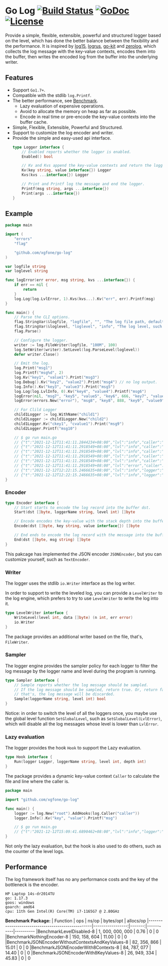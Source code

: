 # Go Log [![Build Status](https://github.com/xgfone/go-log/actions/workflows/go.yml/badge.svg)](https://github.com/xgfone/go-log/actions/workflows/go.yml) [![GoDoc](https://pkg.go.dev/badge/github.com/xgfone/go-log)](https://pkg.go.dev/github.com/xgfone/go-log) [![License](https://img.shields.io/badge/License-Apache%202.0-blue.svg?style=flat-square)](https://raw.githubusercontent.com/xgfone/go-log/master/LICENSE)

Provide a simple, flexible, extensible, powerful and structured logger based on the level, which has done the better balance between the flexibility and the performance. It is inspired by [log15](https://github.com/inconshreveable/log15), [logrus](https://github.com/sirupsen/logrus), [go-kit](https://github.com/go-kit/kit) and [zerolog](github.com/rs/zerolog), which collects the log message with the key-value contexts, encodes them into the buffer, then writes the encoded log from the buffer into the underlying writer.


## Features

- Support `Go1.7+`.
- Compatible with the stdlib `log.Printf`.
- The better performance, see [Benchmark](#performance).
    - Lazy evaluation of expensive operations.
    - Avoid to allocate the memory on heap as far as possible.
    - Encode in real time or pre-encode the key-value contexts into the buffer cache.
- Simple, Flexible, Extensible, Powerful and Structured.
- Support to customize the log encoder and writer.
- Provide the simple and easy-used api interface.
    ```go
    type Logger interface {
        // Enabled reports whether the logger is enabled.
        Enabled() bool

        // Kv and Kvs append the key-value contexts and return the logger itself.
        Kv(key string, value interface{}) Logger
        Kvs(kvs ...interface{}) Logger

        // Print and Printf log the message and end the logger.
        Printf(msg string, args ...interface{})
        Print(args ...interface{})
    }
    ```


## Example

```go
package main

import (
    "errors"
    "flag"

    "github.com/xgfone/go-log"
)

var logfile string
var loglevel string

func logError(err error, msg string, kvs ...interface{}) {
    if err == nil {
        return
    }
    log.Log(log.LvlError, 1).Kvs(kvs...).Kv("err", err).Printf(msg)
}

func main() {
    // Parse the CLI options.
    flag.StringVar(&logfile, "logfile", "", "The log file path, default to stderr.")
    flag.StringVar(&loglevel, "loglevel", "info", "The log level, such as debug, info, etc.")
    flag.Parse()

    // Configure the logger.
    writer := log.FileWriter(logfile, "100M", 100)
    log.SetWriter(writer).SetLevel(log.ParseLevel(loglevel))
    defer writer.Close()

    // Emit the log.
    log.Print("msg1")
    log.Printf("msg%d", 2)
    log.Kv("key1", "value1").Print("msg3")
    log.Debug().Kv("key2", "value2").Print("msg4") // no log output.
    log.Info().Kv("key3", "value3").Print("msg5")
    log.Log(log.LvlInfo, 0).Kv("key4", "value4").Printf("msg6")
    logError(nil, "msg7", "key5", "value5", "key6", 666, "key7", "value7")
    logError(errors.New("error"), "msg8", "key8", 888, "key9", "value9")

    // For Clild Logger
    child1Logger := log.WithName("child1")
    child2Logger := child1Logger.New("child2")
    child1Logger.Kv("ckey1", "cvalue1").Print("msg9")
    child2Logger.Printf("msg10")

    // $ go run main.go
    // {"t":"2021-12-12T11:41:11.2844234+08:00","lvl":"info","caller":"main.go:32","msg":"msg1"}
    // {"t":"2021-12-12T11:41:11.2918549+08:00","lvl":"info","caller":"main.go:33","msg":"msg2"}
    // {"t":"2021-12-12T11:41:11.2918549+08:00","lvl":"info","caller":"main.go:34","key1":"value1","msg":"msg3"}
    // {"t":"2021-12-12T11:41:11.2918549+08:00","lvl":"info","caller":"main.go:36","key3":"value3","msg":"msg5"}
    // {"t":"2021-12-12T11:41:11.2918549+08:00","lvl":"info","caller":"main.go:37","key4":"value4","msg":"msg6"}
    // {"t":"2021-12-12T11:41:11.2918549+08:00","lvl":"error","caller":"main.go:39","key8":888,"key9":"value9","err":"error","msg":"msg8"}
    // {"t":"2021-12-12T12:22:15.2466635+08:00","lvl":"info","logger":"child1","caller":"main.go:44","ckey1":"cvalue1","msg":"msg9"}
    // {"t":"2021-12-12T12:22:15.2466635+08:00","lvl":"info","logger":"child1.child2","caller":"main.go:45","msg":"msg10"}
}
```


### Encoder

```go
type Encoder interface {
    // Start starts to encode the log record into the buffer dst.
    Start(dst []byte, loggerName string, level int) []byte

    // Encode encodes the key-value with the stack depth into the buffer dst.
    Encode(dst []byte, key string, value interface{}) []byte

    // End ends to encode the log record with the message into the buffer dst.
    End(dst []byte, msg string) []byte
}
```

This pakcage has implemented the JSON encoder `JSONEncoder`, but you can customize yourself, such as `TextEncoder`.


### Writer

The logger uses the stdlib `io.Writer` interface as the log writer.

In order to support to write the leveled log, you can provide a `LevelWriter` to the log engine, which prefers to try to use `LevelWriter` to write the log into it.
```go
type LevelWriter interface {
    WriteLevel(level int, data []byte) (n int, err error)
    io.Writer
}
```

The package provides an additional writer based on the file, that's, `FileWriter`.


### Sampler

The logger engine provides the sampler policy for each logger to filter the log message by the logger name and level during the program is running.
```go
type Sampler interface {
    // Sample reports whether the log message should be sampled.
    // If the log message should be sampled, return true. Or, return false,
    // that's, the log message will be discarded.
    Sample(loggerName string, level int) bool
}
```

Notice: in order to switch the level of all the loggers once, you maybe use the global level function `SetGlobalLevel`, such as `SetGlobalLevel(LvlError)`, which will disable all the log messages whose level is lower than `LvlError`.


### Lazy evaluation
The logger provides the hook `Hook` to support the Lazy evaluation.
```go
type Hook interface {
    Run(logger Logger, loggerName string, level int, depth int)
}
```

The package provides a dynamic key-value context `Caller` to calculate the file and line where the caller is.
```go
package main

import "github.com/xgfone/go-log"

func main() {
    logger := log.New("root").AddHooks(log.Caller("caller"))
    logger.Info().Kv("key", "value").Printf("msg")

    // $ go run main.go
    // {"t":"2021-12-12T15:09:41.6890462+08:00","lvl":"info","logger":"root","caller":"main.go:7","key":"value","msg":"msg"}
}
```

Not only the lazy evaluation, but the hook is also used to do others, such as the counter of the level logs.


## Performance

The log framework itself has no any performance costs and the key of the bottleneck is the encoder.

```
HP Laptop 14s-dr2014TU
go: 1.17.3
goos: windows
goarch: amd64
cpu: 11th Gen Intel(R) Core(TM) i7-1165G7 @ 2.80GHz
```

**Benchmark Package:**
|                     Function                     |        ops       | ns/op  | bytes/opt | allocs/op
|--------------------------------------------------|-----------------:|-------:|-----------|----------
|BenchmarkLevelDisabled-8                          | 1, 000, 000, 000 |   0.76 |     0     |    0
|BenchmarkNothingEncoder-8                         |    150, 158, 604 |  11.00 |     0     |    0
|BenchmarkJSONEncoderWithoutContextsAndKeyValues-8 |     82, 356, 866 |  15.01 |     0     |    0
|BenchmarkJSONEncoderWith8Contexts-8               |     84, 787, 077 |  14.40 |     0     |    0
|BenchmarkJSONEncoderWith8KeyValues-8              |     26, 949, 334 |  45.83 |     0     |    0
